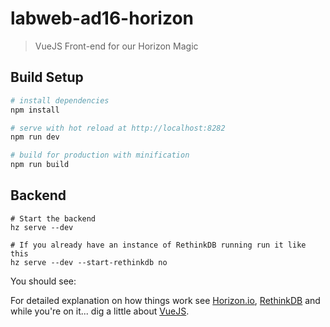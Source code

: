 # labweb-ad16-horizon

> VueJS Front-end for our Horizon Magic

## Build Setup

``` bash
# install dependencies
npm install

# serve with hot reload at http://localhost:8282
npm run dev

# build for production with minification
npm run build
```

## Backend

```#bash
# Start the backend 
hz serve --dev

# If you already have an instance of RethinkDB running run it like this
hz serve --dev --start-rethinkdb no

```

You should see:



For detailed explanation on how things work see [Horizon.io](http://horizon.io/docs/getting-started/), [RethinkDB](https://rethinkdb.com/api/javascript/) and while you're on it... dig a little about [VueJS](http://rc.vuejs.org/guide/). 
